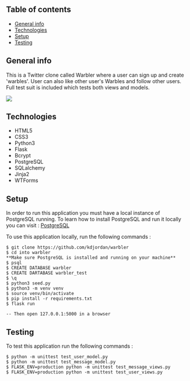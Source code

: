 ## Table of contents
* [General info](#general-info)
* [Technologies](#technologies)
* [Setup](#setup)
* [Testing](#testing)

## General info
This is a Twitter clone called Warbler where a user can sign up and create 'warbles'. User can also like other user's Warbles and follow other users. Full test suit is included which tests both views and models.

![](warbler.gif)

## Technologies
* HTML5
* CSS3
* Python3
* Flask
* Bcrypt
* PostgreSQL
* SQLalchemy
* Jinja2
* WTForms
	
## Setup
In order to run this application you must have a local instance of PostgreSQL running.
To learn how to install PostgreSQL and run it locally you can visit : [PostgreSQL](https://www.postgresql.org/)



To use this application locally, run the following commands :

```
$ git clone https://github.com/kdjordan/warbler
$ cd into warbler
**Make sure PostgreSQL is installed and running on your machine**
$ psql
$ CREATE DATABASE warbler
$ CREATE DARTABASE warbler_test
$ \q
$ python3 seed.py
$ python3 -m venv venv
$ source venv/bin/activate
$ pip install -r requirements.txt
$ flask run

-- Then open 127.0.0.1:5000 in a browser
```
## Testing  
To test this application run the following commands :  
```
$ python -m unittest test_user_model.py
$ python -m unittest test_message_model.py
$ FLASK_ENV=production python -m unittest test_message_views.py
$ FLASK_ENV=production python -m unittest test_user_views.py
```
